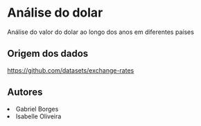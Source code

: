 # Análise do dolar
Análise do valor do dolar ao longo dos anos em diferentes países

## Origem dos dados
https://github.com/datasets/exchange-rates

## Autores
<li>Gabriel Borges</li>
<li>Isabelle Oliveira</li>
